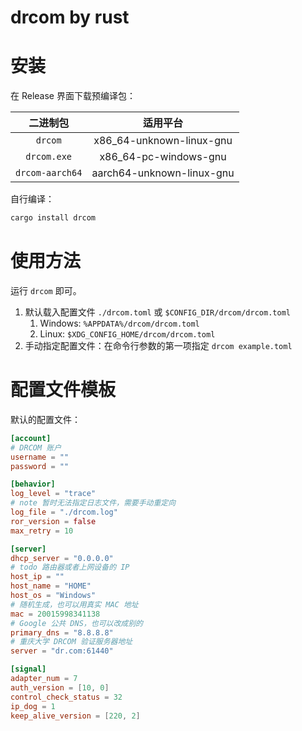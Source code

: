 # drcom by rust

# 安装

在 Release 界面下载预编译包：

| 二进制包 | 适用平台 |
|:-:|:-:|
| `drcom` | x86_64-unknown-linux-gnu |
| `drcom.exe` | x86_64-pc-windows-gnu |
| `drcom-aarch64` | aarch64-unknown-linux-gnu |

自行编译：

```sh
cargo install drcom
```

# 使用方法

运行 `drcom` 即可。

1. 默认载入配置文件 `./drcom.toml` 或 `$CONFIG_DIR/drcom/drcom.toml`
	1. Windows: `%APPDATA%/drcom/drcom.toml`
	2. Linux: `$XDG_CONFIG_HOME/drcom/drcom.toml`
2. 手动指定配置文件：在命令行参数的第一项指定 `drcom example.toml`

# 配置文件模板

默认的配置文件：

```toml
[account]
# DRCOM 账户
username = ""
password = ""

[behavior]
log_level = "trace"
# note 暂时无法指定日志文件，需要手动重定向
log_file = "./drcom.log"
ror_version = false
max_retry = 10

[server]
dhcp_server = "0.0.0.0"
# todo 路由器或者上网设备的 IP
host_ip = ""
host_name = "HOME"
host_os = "Windows"
# 随机生成，也可以用真实 MAC 地址
mac = 20015998341138
# Google 公共 DNS，也可以改成别的
primary_dns = "8.8.8.8"
# 重庆大学 DRCOM 验证服务器地址
server = "dr.com:61440"

[signal]
adapter_num = 7
auth_version = [10, 0]
control_check_status = 32
ip_dog = 1
keep_alive_version = [220, 2]
```

